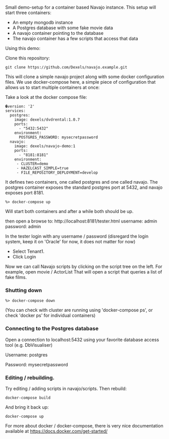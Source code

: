 Small demo-setup for a container based Navajo instance.
This setup will start three containers:

- An empty mongodb instance
- A Postgres database with some fake movie data
- A navajo container pointing to the database
- The navajo container has a few scripts that access that data

Using this demo:

Clone this repository:

```
git clone https://github.com/Dexels/navajo.example.git
```

This will clone a simple navajo project along with some docker configuration files.
We use docker-compose here, a simple piece of configuration that allows us to start multiple containers at once:

Take a look at the docker compose file:

```
�version: '2'
services:
  postgres:
    image: dexels/dvdrental:1.0.7
    ports:
      - "5432:5432"
    environment:
      POSTGRES_PASSWORD: mysecretpassword
  navajo:
    image: dexels/navajo-demo:1
    ports:
      - "8181:8181"
    environment:
     - CLUSTER=demo
     - HAZELCAST_SIMPLE=true
     - FILE_REPOSITORY_DEPLOYMENT=develop
```

It defines two containers, one called postgres and one called navajo. The postgres container exposes the standard postgres port at 5432, and navajo
exposes port 8181.

```
%> docker-compose up
```

Will start both containers and after a while both should be up.

then open a browse to:
http://localhost:8181/tester.html
username: admin password: admin

In the tester login with any username / password (disregard the login system, keep it on 'Oracle' for now, it does not matter for now)

- Select Tenant1.
- Click Login

Now we can call Navajo scripts by clicking on the script tree on the left.
For example, open movie / ActorList
That will open a script that queries a list of fake films.

### Shutting down

```
%> docker-compose down
```

(You can check with cluster are running using 'docker-compose ps', or check 'docker ps' for individual containers)

### Connecting to the Postgres database

Open a connection to localhost:5432 using your favorite database access tool (e.g. DbVisualiser)

Username: postgres 

Password: mysecretpassword

### Editing / rebuilding.

Try editing / adding scripts in navajo/scripts.
Then rebuild:

```
docker-compose build
```

And bring it back up:

```
docker-compose up
```

For more about docker / docker-compose, there is very nice documentation available at
https://docs.docker.com/get-started/
